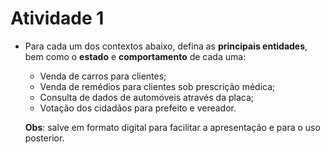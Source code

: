 # Atividade 1

- Para cada um dos contextos abaixo, defina as **principais entidades**, bem como o **estado** e **comportamento** de cada uma:

    - Venda de carros para clientes;
    - Venda de remédios para clientes sob prescrição médica;
    - Consulta de dados de automóveis através da placa;
    - Votação dos cidadãos para prefeito e vereador.
    
    **Obs**: salve em formato digital para facilitar a apresentação e para o uso posterior.